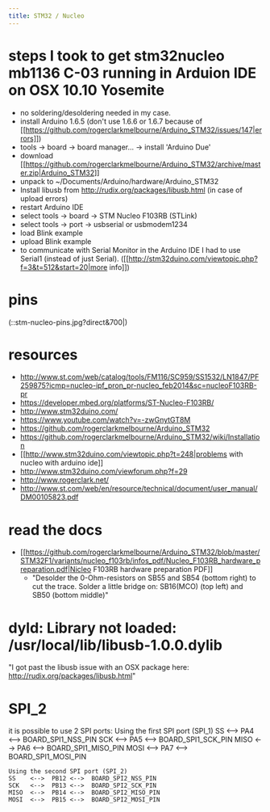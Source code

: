 ```yaml
---
title: STM32 / Nucleo
---
```

# steps I took to get stm32nucleo mb1136 C-03 running in Arduion IDE on OSX 10.10 Yosemite
* no soldering/desoldering needed in my case.
* install Arduino 1.6.5 (don't use 1.6.6 or 1.6.7 because of [[https://github.com/rogerclarkmelbourne/Arduino_STM32/issues/147|errors]])
* tools -> board -> board manager... -> install 'Arduino Due'
* download [[https://github.com/rogerclarkmelbourne/Arduino_STM32/archive/master.zip|Arduino_STM32]]
* unpack to ~/Documents/Arduino/hardware/Arduino_STM32
* Install libusb from http://rudix.org/packages/libusb.html (in case of upload errors)
* restart Arduino IDE
* select tools -> board -> STM Nucleo F103RB (STLink)
* select tools -> port -> usbserial or usbmodem1234
* load Blink example
* upload Blink example
* to communicate with Serial Monitor in the Arduino IDE I had to use Serial1 (instead of just Serial). ([[http://stm32duino.com/viewtopic.php?f=3&t=512&start=20|more info]]) 

# pins
(::stm-nucleo-pins.jpg?direct&700|)

# resources
* http://www.st.com/web/catalog/tools/FM116/SC959/SS1532/LN1847/PF259875?icmp=nucleo-ipf_pron_pr-nucleo_feb2014&sc=nucleoF103RB-pr
* https://developer.mbed.org/platforms/ST-Nucleo-F103RB/
* http://www.stm32duino.com/
* https://www.youtube.com/watch?v=-zwGnytGT8M
* https://github.com/rogerclarkmelbourne/Arduino_STM32
* https://github.com/rogerclarkmelbourne/Arduino_STM32/wiki/Installation
* [[http://www.stm32duino.com/viewtopic.php?t=248|problems with nucleo with arduino ide]]
* http://www.stm32duino.com/viewforum.php?f=29
* http://www.rogerclark.net/
* http://www.st.com/web/en/resource/technical/document/user_manual/DM00105823.pdf

# read the docs
* [[https://github.com/rogerclarkmelbourne/Arduino_STM32/blob/master/STM32F1/variants/nucleo_f103rb/infos_pdf/Nucleo_F103RB_hardware_preparation.pdf|Nicleo F103RB hardware preparation PDF]]
  * "Desolder the 0-Ohm-resistors on SB55 and SB54 (bottom right) to cut the trace. Solder a little bridge on: SB16(MCO) (top left) and SB50 (bottom middle)"

# dyld: Library not loaded: /usr/local/lib/libusb-1.0.0.dylib
"I got past the libusb issue with an OSX package here: http://rudix.org/packages/libusb.html"

# SPI_2
it is possible to use 2 SPI ports:
    Using the first SPI port (SPI_1)
    SS    <-->  PA4 <-->  BOARD_SPI1_NSS_PIN
    SCK   <-->  PA5 <-->  BOARD_SPI1_SCK_PIN
    MISO  <-->  PA6 <-->  BOARD_SPI1_MISO_PIN
    MOSI  <-->  PA7 <-->  BOARD_SPI1_MOSI_PIN

    Using the second SPI port (SPI_2)
    SS    <-->  PB12 <-->  BOARD_SPI2_NSS_PIN
    SCK   <-->  PB13 <-->  BOARD_SPI2_SCK_PIN
    MISO  <-->  PB14 <-->  BOARD_SPI2_MISO_PIN
    MOSI  <-->  PB15 <-->  BOARD_SPI2_MOSI_PIN
    
